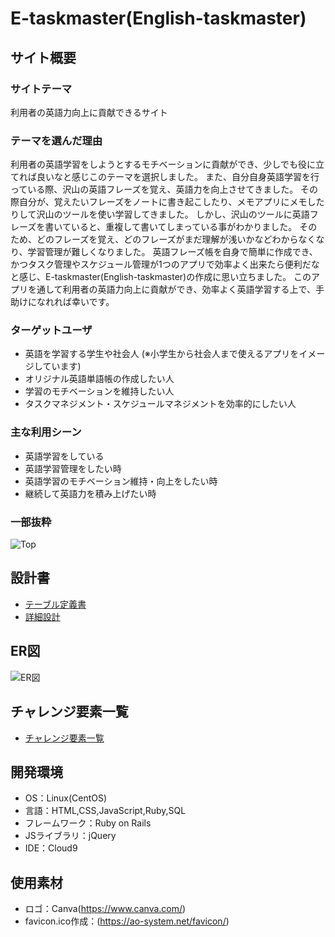 # E-taskmaster(English-taskmaster)

## サイト概要
### サイトテーマ
利用者の英語力向上に貢献できるサイト

### テーマを選んだ理由
利用者の英語学習をしようとするモチベーションに貢献ができ、少しでも役に立てれば良いなと感じこのテーマを選択しました。
また、自分自身英語学習を行っている際、沢山の英語フレーズを覚え、英語力を向上させてきました。
その際自分が、覚えたいフレーズをノートに書き起こしたり、メモアプリにメモしたりして沢山のツールを使い学習してきました。
しかし、沢山のツールに英語フレーズを書いていると、重複して書いてしまっている事がわかりました。
そのため、どのフレーズを覚え、どのフレーズがまだ理解が浅いかなどわからなくなり、学習管理が難しくなりました。
英語フレーズ帳を自身で簡単に作成でき、かつタスク管理やスケジュール管理が1つのアプリで効率よく出来たら便利だなと感じ、E-taskmaster(English-taskmaster)の作成に思い立ちました。
このアプリを通して利用者の英語力向上に貢献ができ、効率よく英語学習する上で、手助けになれれば幸いです。

### ターゲットユーザ
* 英語を学習する学生や社会人 (※小学生から社会人まで使えるアプリをイメージしています)
* オリジナル英語単語帳の作成したい人
* 学習のモチベーションを維持したい人
* タスクマネジメント・スケジュールマネジメントを効率的にしたい人

### 主な利用シーン
* 英語学習をしている
* 英語学習管理をしたい時
* 英語学習のモチベーション維持・向上をしたい時
* 継続して英語力を積み上げたい時

### 一部抜粋
![Top](https://media.giphy.com/media/tTOSY4Iq370ilOTlXc/giphy.gif)

## 設計書
* [テーブル定義書](https://docs.google.com/spreadsheets/d/19d-785bfUmCpnZJMGjnhE3EqmJ-VfFOzk-Eubmkm-cs/edit?usp=sharing)
* [詳細設計](https://docs.google.com/spreadsheets/d/1Nmo7JBOyO8_01HL00a8kuY7crV1wmfJS8Ca9QplA-Ts/edit?usp=sharing)
## ER図
 ![ER図](https://user-images.githubusercontent.com/104955293/192079245-d8b8eb4e-d725-409b-8faf-aeec40da1aee.png)

## チャレンジ要素一覧
* [チャレンジ要素一覧](https://docs.google.com/spreadsheets/d/1_gfO5K1gpPwuxP4OG3dMmRLyM1sIofkFqsfU29t7kIg/edit?usp=sharing)

## 開発環境
- OS：Linux(CentOS)
- 言語：HTML,CSS,JavaScript,Ruby,SQL
- フレームワーク：Ruby on Rails
- JSライブラリ：jQuery
- IDE：Cloud9

## 使用素材
- ロゴ：Canva(https://www.canva.com/)
- favicon.ico作成：(https://ao-system.net/favicon/)

